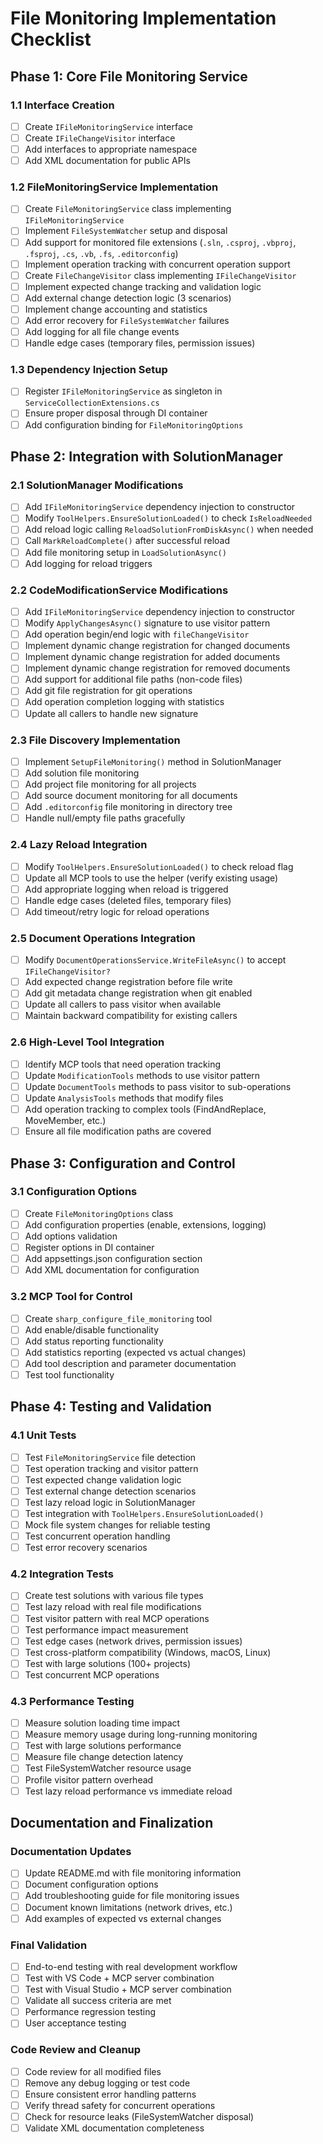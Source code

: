 # File Monitoring Implementation Checklist

## Phase 1: Core File Monitoring Service

### 1.1 Interface Creation
- [ ] Create `IFileMonitoringService` interface
- [ ] Create `IFileChangeVisitor` interface
- [ ] Add interfaces to appropriate namespace
- [ ] Add XML documentation for public APIs

### 1.2 FileMonitoringService Implementation
- [ ] Create `FileMonitoringService` class implementing `IFileMonitoringService`
- [ ] Implement `FileSystemWatcher` setup and disposal
- [ ] Add support for monitored file extensions (`.sln`, `.csproj`, `.vbproj`, `.fsproj`, `.cs`, `.vb`, `.fs`, `.editorconfig`)
- [ ] Implement operation tracking with concurrent operation support
- [ ] Create `FileChangeVisitor` class implementing `IFileChangeVisitor`
- [ ] Implement expected change tracking and validation logic
- [ ] Add external change detection logic (3 scenarios)
- [ ] Implement change accounting and statistics
- [ ] Add error recovery for `FileSystemWatcher` failures
- [ ] Add logging for all file change events
- [ ] Handle edge cases (temporary files, permission issues)

### 1.3 Dependency Injection Setup
- [ ] Register `IFileMonitoringService` as singleton in `ServiceCollectionExtensions.cs`
- [ ] Ensure proper disposal through DI container
- [ ] Add configuration binding for `FileMonitoringOptions`

## Phase 2: Integration with SolutionManager

### 2.1 SolutionManager Modifications
- [ ] Add `IFileMonitoringService` dependency injection to constructor
- [ ] Modify `ToolHelpers.EnsureSolutionLoaded()` to check `IsReloadNeeded`
- [ ] Add reload logic calling `ReloadSolutionFromDiskAsync()` when needed
- [ ] Call `MarkReloadComplete()` after successful reload
- [ ] Add file monitoring setup in `LoadSolutionAsync()`
- [ ] Add logging for reload triggers

### 2.2 CodeModificationService Modifications
- [ ] Add `IFileMonitoringService` dependency injection to constructor
- [ ] Modify `ApplyChangesAsync()` signature to use visitor pattern
- [ ] Add operation begin/end logic with `fileChangeVisitor`
- [ ] Implement dynamic change registration for changed documents
- [ ] Implement dynamic change registration for added documents
- [ ] Implement dynamic change registration for removed documents
- [ ] Add support for additional file paths (non-code files)
- [ ] Add git file registration for git operations
- [ ] Add operation completion logging with statistics
- [ ] Update all callers to handle new signature

### 2.3 File Discovery Implementation
- [ ] Implement `SetupFileMonitoring()` method in SolutionManager
- [ ] Add solution file monitoring
- [ ] Add project file monitoring for all projects
- [ ] Add source document monitoring for all documents
- [ ] Add `.editorconfig` file monitoring in directory tree
- [ ] Handle null/empty file paths gracefully

### 2.4 Lazy Reload Integration
- [ ] Modify `ToolHelpers.EnsureSolutionLoaded()` to check reload flag
- [ ] Update all MCP tools to use the helper (verify existing usage)
- [ ] Add appropriate logging when reload is triggered
- [ ] Handle edge cases (deleted files, temporary files)
- [ ] Add timeout/retry logic for reload operations

### 2.5 Document Operations Integration
- [ ] Modify `DocumentOperationsService.WriteFileAsync()` to accept `IFileChangeVisitor?`
- [ ] Add expected change registration before file write
- [ ] Add git metadata change registration when git enabled
- [ ] Update all callers to pass visitor when available
- [ ] Maintain backward compatibility for existing callers

### 2.6 High-Level Tool Integration
- [ ] Identify MCP tools that need operation tracking
- [ ] Update `ModificationTools` methods to use visitor pattern
- [ ] Update `DocumentTools` methods to pass visitor to sub-operations
- [ ] Update `AnalysisTools` methods that modify files
- [ ] Add operation tracking to complex tools (FindAndReplace, MoveMember, etc.)
- [ ] Ensure all file modification paths are covered

## Phase 3: Configuration and Control

### 3.1 Configuration Options
- [ ] Create `FileMonitoringOptions` class
- [ ] Add configuration properties (enable, extensions, logging)
- [ ] Add options validation
- [ ] Register options in DI container
- [ ] Add appsettings.json configuration section
- [ ] Add XML documentation for configuration

### 3.2 MCP Tool for Control
- [ ] Create `sharp_configure_file_monitoring` tool
- [ ] Add enable/disable functionality
- [ ] Add status reporting functionality
- [ ] Add statistics reporting (expected vs actual changes)
- [ ] Add tool description and parameter documentation
- [ ] Test tool functionality

## Phase 4: Testing and Validation

### 4.1 Unit Tests
- [ ] Test `FileMonitoringService` file detection
- [ ] Test operation tracking and visitor pattern
- [ ] Test expected change validation logic
- [ ] Test external change detection scenarios
- [ ] Test lazy reload logic in SolutionManager
- [ ] Test integration with `ToolHelpers.EnsureSolutionLoaded()`
- [ ] Mock file system changes for reliable testing
- [ ] Test concurrent operation handling
- [ ] Test error recovery scenarios

### 4.2 Integration Tests
- [ ] Create test solutions with various file types
- [ ] Test lazy reload with real file modifications
- [ ] Test visitor pattern with real MCP operations
- [ ] Test performance impact measurement
- [ ] Test edge cases (network drives, permission issues)
- [ ] Test cross-platform compatibility (Windows, macOS, Linux)
- [ ] Test with large solutions (100+ projects)
- [ ] Test concurrent MCP operations

### 4.3 Performance Testing
- [ ] Measure solution loading time impact
- [ ] Measure memory usage during long-running monitoring
- [ ] Test with large solutions performance
- [ ] Measure file change detection latency
- [ ] Test FileSystemWatcher resource usage
- [ ] Profile visitor pattern overhead
- [ ] Test lazy reload performance vs immediate reload

## Documentation and Finalization

### Documentation Updates
- [ ] Update README.md with file monitoring information
- [ ] Document configuration options
- [ ] Add troubleshooting guide for file monitoring issues
- [ ] Document known limitations (network drives, etc.)
- [ ] Add examples of expected vs external changes

### Final Validation
- [ ] End-to-end testing with real development workflow
- [ ] Test with VS Code + MCP server combination
- [ ] Test with Visual Studio + MCP server combination
- [ ] Validate all success criteria are met
- [ ] Performance regression testing
- [ ] User acceptance testing

### Code Review and Cleanup
- [ ] Code review for all modified files
- [ ] Remove any debug logging or test code
- [ ] Ensure consistent error handling patterns
- [ ] Verify thread safety for concurrent operations
- [ ] Check for resource leaks (FileSystemWatcher disposal)
- [ ] Validate XML documentation completeness